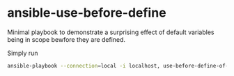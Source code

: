 # ansible-use-before-define

Minimal playbook to demonstrate a surprising effect of default variables being
in scope bewfore they are defined.

Simply run

```bash
ansible-playbook --connection=local -i localhost, use-before-define-of-globals.yml
```
